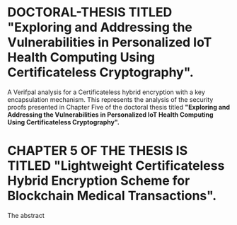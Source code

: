 # DOCTORAL-THESIS TITLED  **"Exploring and Addressing the Vulnerabilities in Personalized IoT Health Computing Using Certificateless Cryptography".**
A Verifpal analysis for a Certificateless hybrid encryption with a key encapsulation mechanism. 
This represents the analysis of the security proofs presented in Chapter Five of the doctoral thesis titled  **"Exploring and Addressing the Vulnerabilities in Personalized IoT Health Computing Using Certificateless Cryptography".**
 # CHAPTER 5 OF THE THESIS IS TITLED **"Lightweight Certificateless Hybrid Encryption Scheme for Blockchain Medical Transactions".** 
 The abstract
